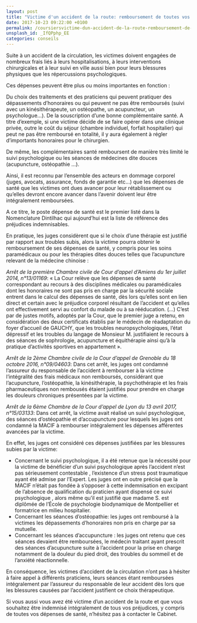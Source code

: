 ```yaml
---
layout: post
title: "Victime d'un accident de la route: remboursement de toutes vos dépenses de santé"
date: 2017-10-23 09:22:00 +0100
permalink: /coursiersvictime-dun-accident-de-la-route-remboursement-de-toutes-vos-depenses-de-sante/
unsplash_id: _IfQPphp_EE
categories: conseils
---
```


Suite à un accident de la circulation, les victimes doivent engagées de nombreux frais liés à leurs hospitalisations, à leurs interventions chirurgicales et à leur suivi en ville aussi bien pour leurs blessures physiques que les répercussions psychologiques.

Ces dépenses peuvent être plus ou moins importantes en fonction :

Du choix des traitements et des praticiens qui peuvent pratiquer des dépassements d’honoraires ou qui peuvent ne pas être remboursés (suivi avec un kinésithérapeute, un ostéopathe, un acupuncteur, un psychologue…).
De la souscription d’une bonne complémentaire santé.
A titre d’exemple, si une victime décide de se faire opérer dans une clinique privée, outre le coût du séjour (chambre individuel, forfait hospitalier) qui peut ne pas être remboursé en totalité, il y aura également à régler d’importants honoraires pour le chirurgien.

De même, les complémentaires santé remboursent de manière très limité le suivi psychologique ou les séances de médecines dite douces (acupuncture, ostéopathie …).

Ainsi, il est reconnu par l’ensemble des acteurs en dommage corporel (juges, avocats, assurance, fonds de garantie etc…) que les dépenses de santé que les victimes ont dues avancer pour leur rétablissement ou qu’elles devront encore avancer dans l’avenir doivent leur être intégralement remboursées.

A ce titre, le poste dépense de santé est le premier listé dans la Nomenclature Dintilhac qui aujourd’hui est la liste de référence des préjudices indemnisables.

En pratique, les juges considèrent que si le choix d’une thérapie est justifié par rapport aux troubles subis, alors la victime pourra obtenir le remboursement de ses dépenses de santé, y compris pour les soins paramédicaux ou pour les thérapies dites douces telles que l’acupuncture relevant de la médecine chinoise :

*Arrêt de la première Chambre civile de Cour d’appel d’Amiens du 1er juillet 2014, n°13/01169*:
« La Cour relève que les dépenses de santé correspondant au recours à des disciplines médicales ou paramédicales dont les honoraires ne sont pas pris en charge par la sécurité sociale entrent dans le calcul des dépenses de santé, dès lors qu’elles sont en lien direct et certain avec le préjudice corporel résultant de l’accident et qu’elles ont effectivement servi au confort du malade ou à sa rééducation. (…) C’est par de justes motifs, adoptés par la Cour, que le premier juge a retenu, en considération des deux certificats établis par le médecin de réadaptation du foyer d’accueil de GAUCHY, que les troubles neuropsychologiques, l’état dépressif et les troubles du langage de Monsieur M. justifiaient le recours à des séances de sophrologie, acupuncture et équithérapie ainsi qu’à la pratique d’activités sportives en appartement ».

*Arrêt de la 2ème Chambre civile de la Cour d’appel de Grenoble du 18 octobre 2016, n°09/04603*:
Dans cet arrêt, les juges ont condamné l’assureur du responsable de l’accident à rembourser à la victime l’intégralité des frais médicaux non remboursés, considérant que l’acupuncture, l’ostéopathie, la kinésithérapie, la psychothérapie et les frais pharmaceutiques non rembousés étaient justifiés pour prendre en charge les douleurs chroniques présentées par la victime.

*Arrêt de la 6ème Chambre de la Cour d’appel de Lyon du 13 avril 2017, n°15/03133*:
Dans cet arrêt, la victime avait réalisé un suivi psychologique, des séances d’ostéopathie et d’accupuncture pour lesquels les juges ont condamné la MACIF à rembourser intégralement les dépenses afférentes avancées par la victime.

En effet, les juges ont considéré ces dépenses justifiées par les blessures subies par la victime:

- Concernant le suivi psychologique, il a été retenue que la nécessité pour la victime de bénéficier d’un suivi psychologique après l’accident n’est pas sérieusement contestable , l’existence d’un stress post traumatique ayant été admise par l’Expert.
  Les juges ont en outre précisé que la MACIF n’était pas fondée à s’opposer à cette indemnisation en excipant de l’absence de qualification du praticien ayant dispensé ce suivi psychologique , alors même qu’il est justifié que madame S. est diplômée de l’École de psychologie biodynamique de Montpellier et formatrice en milieu hospitalier.
- Concernant les séances d’ostéopathie: les juges ont remboursé à la victimes les dépassements d’honoraires non pris en charge par sa mutuelle.
- Concernant les séances d’accupuncture : les juges ont retenu que ces séances devaient être remboursées, le médecin traitant ayant prescrit des séances d’acupuncture suite à l’accident pour la prise en charge notamment de la douleur du pied droit, des troubles du sommeil et de l’anxiété réactionnelle.
 
En conséquence, les victimes d’accident de la circulation n’ont pas à hésiter à faire appel à différents praticiens, leurs séances étant remboursées intégralement par l’assureur du responsable de leur accident dès lors que les blessures causées par l’accident justifient ce choix thérapeutique.

Si vous aussi vous avez été victime d’un accident de la route et que vous souhaitez être indemnisé intégralement de tous vos préjudices, y compris de toutes vos dépenses de santé, n’hésitez pas à contacter le Cabinet.
